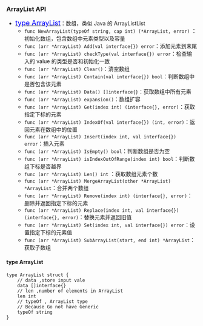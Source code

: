 ### ArrayList API
* <a href="#array"><font size=4 color=#00f>type ArrayList</font></a>：数组，类似 Java 的 ArrayListList  
    * `func NewArrayList(typeOf string, cap int) (*ArrayList, error)` ：初始化数组，包含数组中元素类型以及容量
    * `func (arr *ArrayList) Add(val interface{}) error`：添加元素到末尾
    * `func (arr *ArrayList) checkType(val interface{}) error`：检查输入的 value 的类型是否和初始化一致
    * `func (arr *ArrayList) Clear()`：清空数组
    * `func (arr *ArrayList) Contain(val interface{}) bool`：判断数组中是否包含该元素
    * `func (arr *ArrayList) Data() []interface{}`：获取数组中所有元素
    * `func (arr *ArrayList) expansion()`：数组扩容
    * `func (arr *ArrayList) Get(index int) (interface{}, error)`：获取指定下标的元素
    * `func (arr *ArrayList) IndexOf(val interface{}) (int, error)`：返回元素在数组中的位置 
    * `func (arr *ArrayList) Insert(index int, val interface{}) error`：插入元素
    * `func (arr *ArrayList) IsEmpty() bool`：判断数组是否为空
    * `func (arr *ArrayList) isIndexOutOfRange(index int) bool`：判断数组下标是否越界
    * `func (arr *ArrayList) Len() int` ：获取数组元素个数
    * `func (arr *ArrayList) MergeArrayList(other *ArrayList) *ArrayList`：合并两个数组
    * `func (arr *ArrayList) Remove(index int) (interface{}, error)`：删除并返回指定下标的元素
    * `func (arr *ArrayList) Replace(index int, val interface{}) (interface{}, error)`：替换元素并返回旧值
    * `func (arr *ArrayList) Set(index int, val interface{}) error`：设置指定下标的元素值
    * `func (arr *ArrayList) SubArrayList(start, end int) *ArrayList`：获取子数组
 #### <a id="array">type ArrayList</a>
```
type ArrayList struct {
    // data ,store input vale
    data []interface{}
    // len ,number of elements in ArrayList
    len int
    // typeOf , ArrayList type
    // Because Go not have Generic
    typeOf string
}
```